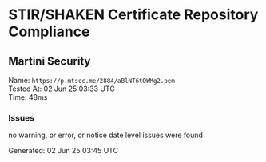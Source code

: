 # STIR/SHAKEN Certificate Repository Compliance

## Martini Security

Name: `https://p.mtsec.me/2884/aBlNT6tQWMg2.pem`\
Tested At: 02 Jun 25 03:33 UTC\
Time: 48ms

### Issues

no warning, or error, or notice date level issues were found

Generated: 02 Jun 25 03:45 UTC